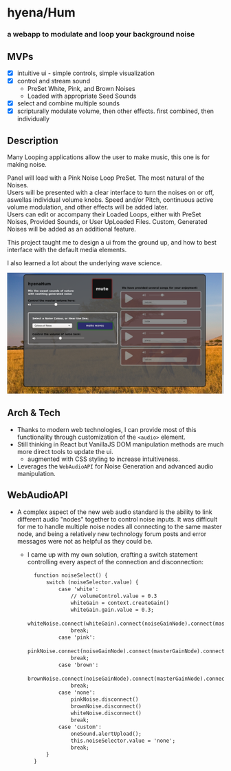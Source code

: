 # hyena/Hum
### a webapp to modulate and loop your background noise       
## MVPs
- [x] intuitive ui - simple controls, simple visualization 
- [x] control and stream sound       
    * PreSet White, Pink, and Brown Noises      
    * Loaded with appropriate Seed Sounds
- [x] select and combine multiple sounds 
- [x] scripturally modulate volume, then other effects. first combined, then individually 

## Description    

Many Looping applications allow the user to make music, this one is for making noise. 

Panel will load with a Pink Noise Loop PreSet. The most natural of the Noises.     
Users will be presented with a clear interface to turn the noises on or off, aswellas individual volume knobs. Speed and/or Pitch, continuous active volume modulation, and other effects will be added later.     
Users can edit or accompany their Loaded Loops, either with PreSet Noises, Provided Sounds, or User UpLoaded Files. Custom, Generated Noises will be added as an additional feature. 

This project taught me to design a ui from the ground up, and how to best interface with the default media elements.

I also learned a lot about the underlying wave science.

![image image](scrot.png)

## Arch & Tech

* Thanks to modern web technologies, I can provide most of this functionality through customization of the `<audio>` element. 
* Still thinking in React but VanillaJS DOM manipulation methods are much more direct tools to update the ui.
    * augmented with CSS styling to increase intuitiveness. 
* Leverages the `WebAudioAPI` for Noise Generation and advanced audio manipulation.        

## WebAudioAPI

* A complex aspect of the new web audio standard is the ability to link different audio "nodes" together to control noise inputs. It was difficult for me to handle multiple noise nodes all connecting to the same master node, and being a relatively new technology forum posts and error messages were not as helpful as they could be.
    * I came up with my own solution, crafting a switch statement controlling every aspect of the connection and disconnection:

            function noiseSelect() {
                switch (noiseSelector.value) {
                    case 'white':
                        // volumeControl.value = 0.3
                        whiteGain = context.createGain()
                        whiteGain.gain.value = 0.3;
                        whiteNoise.connect(whiteGain).connect(noiseGainNode).connect(masterGainNode).connect(context.destination);
                        break;
                    case 'pink':
                        pinkNoise.connect(noiseGainNode).connect(masterGainNode).connect(context.destination);
                        break;
                    case 'brown':
                        brownNoise.connect(noiseGainNode).connect(masterGainNode).connect(context.destination);
                        break;
                    case 'none':
                        pinkNoise.disconnect()
                        brownNoise.disconnect()
                        whiteNoise.disconnect()
                        break;
                    case 'custom':
                        oneSound.alertUpload();
                        this.noiseSelector.value = 'none';
                        break;
                }
            }
